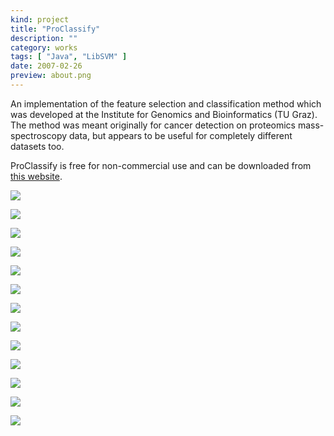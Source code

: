 ```yaml
---
kind: project
title: "ProClassify"
description: ""
category: works
tags: [ "Java", "LibSVM" ]
date: 2007-02-26
preview: about.png 
---
```

An implementation of the feature selection and classification method which was developed at the Institute for Genomics and Bioinformatics (TU Graz). The method was meant originally for cancer detection on proteomics mass-spectroscopy data, but appears to be useful for completely different datasets too. 

ProClassify is free for non-commercial use and can be downloaded from [this website](http://genome.tugraz.at/proclassify/proclassify_description.shtml). 


![](about.png) 

![](dim_reduction_progress.png) 

![](classification_results_deta.png)

![](cross_valid_params.png) 

![](help.png) 

![](model_training_params.png) 

![](plot_input_data__zoomed.png) 

![](plot_input_data.png) 

![](plot_processed_data.png) 

![](table_view.png) 

![](trained_model_wth_grid.png) 

![](xv_results_detailed.png) 

![](xv_results.png)


